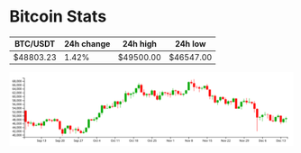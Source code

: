 # Bitcoin Stats

BTC/USDT|24h change|24h high|24h low|
|---|---|---|---|
|$48803.23|1.42%|$49500.00|$46547.00|

<img src="./chart.svg">
